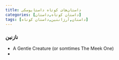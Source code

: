 ```yaml
---
title: داستان‌های کوتاه داستایوسکی
categories: [داستان کوتاه,داستان]
tags: [داستان,آرژانتین,داستان کوتاه]
---
```



### نازنین
- A Gentle Creature (or somtimes The Meek One)
- 